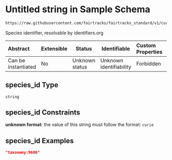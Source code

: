 # Untitled string in Sample Schema

```txt
https://raw.githubusercontent.com/fairtracks/fairtracks_standard/v1/current/json/schema/fairtracks_sample.schema.json#/properties/species_id
```

Species identifier, resolvable by identifiers.org


| Abstract            | Extensible | Status         | Identifiable            | Custom Properties | Additional Properties | Access Restrictions | Defined In                                                                                             |
| :------------------ | ---------- | -------------- | ----------------------- | :---------------- | --------------------- | ------------------- | ------------------------------------------------------------------------------------------------------ |
| Can be instantiated | No         | Unknown status | Unknown identifiability | Forbidden         | Allowed               | none                | [fairtracks_sample.schema.json\*](../json/schema/fairtracks_sample.schema.json "open original schema") |

## species_id Type

`string`

## species_id Constraints

**unknown format**: the value of this string must follow the format: `curie`

## species_id Examples

```json
"taxonomy:9606"
```
